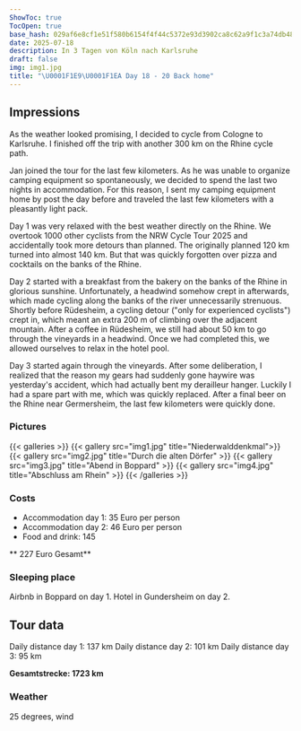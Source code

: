 ```yaml
---
ShowToc: true
TocOpen: true
base_hash: 029af6e8cf1e51f580b6154f4f44c5372e93d3902ca8c62a9f1c3a74db48b6dc
date: 2025-07-18
description: In 3 Tagen von Köln nach Karlsruhe
draft: false
img: img1.jpg
title: "\U0001F1E9\U0001F1EA Day 18 - 20 Back home"
---
```


## Impressions
As the weather looked promising, I decided to cycle from Cologne to Karlsruhe. I finished off the trip with another 300 km on the Rhine cycle path.

Jan joined the tour for the last few kilometers. As he was unable to organize camping equipment so spontaneously, we decided to spend the last two nights in accommodation. For this reason, I sent my camping equipment home by post the day before and traveled the last few kilometers with a pleasantly light pack.

Day 1 was very relaxed with the best weather directly on the Rhine. We overtook 1000 other cyclists from the NRW Cycle Tour 2025 and accidentally took more detours than planned. The originally planned 120 km turned into almost 140 km. But that was quickly forgotten over pizza and cocktails on the banks of the Rhine.

Day 2 started with a breakfast from the bakery on the banks of the Rhine in glorious sunshine. Unfortunately, a headwind somehow crept in afterwards, which made cycling along the banks of the river unnecessarily strenuous. Shortly before Rüdesheim, a cycling detour ("only for experienced cyclists") crept in, which meant an extra 200 m of climbing over the adjacent mountain. After a coffee in Rüdesheim, we still had about 50 km to go through the vineyards in a headwind. Once we had completed this, we allowed ourselves to relax in the hotel pool.

Day 3 started again through the vineyards. After some deliberation, I realized that the reason my gears had suddenly gone haywire was yesterday's accident, which had actually bent my derailleur hanger. Luckily I had a spare part with me, which was quickly replaced. After a final beer on the Rhine near Germersheim, the last few kilometers were quickly done.

### Pictures
{{< galleries >}}
{{< gallery src="img1.jpg" title="Niederwalddenkmal">}}
{{< gallery src="img2.jpg" title="Durch die alten Dörfer" >}}
{{< gallery src="img3.jpg" title="Abend in Boppard" >}}
{{< gallery src="img4.jpg" title="Abschluss am Rhein" >}}
{{< /galleries >}}

### Costs
- Accommodation day 1: 35 Euro per person
- Accommodation day 2: 46 Euro per person
- Food and drink: 145


** 227 Euro Gesamt**

### Sleeping place
Airbnb in Boppard on day 1.
Hotel in Gundersheim on day 2.

## Tour data
Daily distance day 1: 137 km
Daily distance day 2: 101 km
Daily distance day 3: 95 km

**Gesamtstrecke: 1723 km**

### Weather
25 degrees, wind